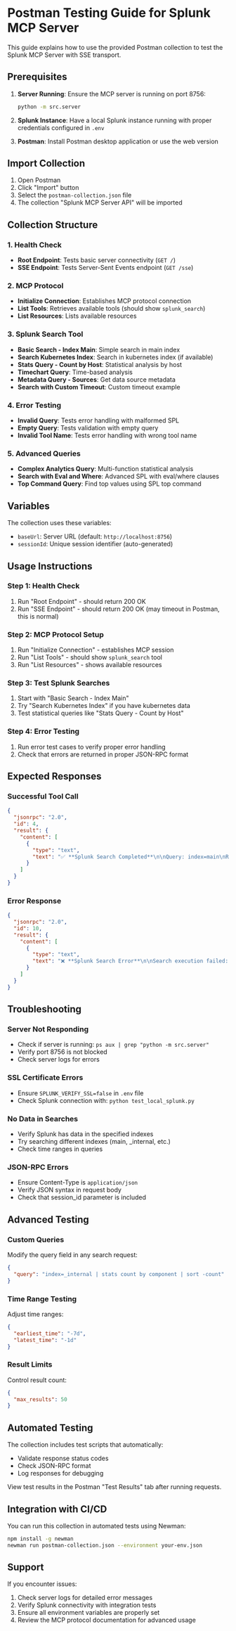 # Postman Testing Guide for Splunk MCP Server

This guide explains how to use the provided Postman collection to test the Splunk MCP Server with SSE transport.

## Prerequisites

1. **Server Running**: Ensure the MCP server is running on port 8756:
   ```bash
   python -m src.server
   ```

2. **Splunk Instance**: Have a local Splunk instance running with proper credentials configured in `.env`

3. **Postman**: Install Postman desktop application or use the web version

## Import Collection

1. Open Postman
2. Click "Import" button
3. Select the `postman-collection.json` file
4. The collection "Splunk MCP Server API" will be imported

## Collection Structure

### 1. Health Check
- **Root Endpoint**: Tests basic server connectivity (`GET /`)
- **SSE Endpoint**: Tests Server-Sent Events endpoint (`GET /sse`)

### 2. MCP Protocol
- **Initialize Connection**: Establishes MCP protocol connection
- **List Tools**: Retrieves available tools (should show `splunk_search`)
- **List Resources**: Lists available resources

### 3. Splunk Search Tool
- **Basic Search - Index Main**: Simple search in main index
- **Search Kubernetes Index**: Search in kubernetes index (if available)
- **Stats Query - Count by Host**: Statistical analysis by host
- **Timechart Query**: Time-based analysis
- **Metadata Query - Sources**: Get data source metadata
- **Search with Custom Timeout**: Custom timeout example

### 4. Error Testing
- **Invalid Query**: Tests error handling with malformed SPL
- **Empty Query**: Tests validation with empty query
- **Invalid Tool Name**: Tests error handling with wrong tool name

### 5. Advanced Queries
- **Complex Analytics Query**: Multi-function statistical analysis
- **Search with Eval and Where**: Advanced SPL with eval/where clauses
- **Top Command Query**: Find top values using SPL top command

## Variables

The collection uses these variables:
- `baseUrl`: Server URL (default: `http://localhost:8756`)
- `sessionId`: Unique session identifier (auto-generated)

## Usage Instructions

### Step 1: Health Check
1. Run "Root Endpoint" - should return 200 OK
2. Run "SSE Endpoint" - should return 200 OK (may timeout in Postman, this is normal)

### Step 2: MCP Protocol Setup
1. Run "Initialize Connection" - establishes MCP session
2. Run "List Tools" - should show `splunk_search` tool
3. Run "List Resources" - shows available resources

### Step 3: Test Splunk Searches
1. Start with "Basic Search - Index Main"
2. Try "Search Kubernetes Index" if you have kubernetes data
3. Test statistical queries like "Stats Query - Count by Host"

### Step 4: Error Testing
1. Run error test cases to verify proper error handling
2. Check that errors are returned in proper JSON-RPC format

## Expected Responses

### Successful Tool Call
```json
{
  "jsonrpc": "2.0",
  "id": 4,
  "result": {
    "content": [
      {
        "type": "text",
        "text": "✅ **Splunk Search Completed**\n\nQuery: index=main\nResults: X events\n..."
      }
    ]
  }
}
```

### Error Response
```json
{
  "jsonrpc": "2.0",
  "id": 10,
  "result": {
    "content": [
      {
        "type": "text",
        "text": "❌ **Splunk Search Error**\n\nSearch execution failed: ..."
      }
    ]
  }
}
```

## Troubleshooting

### Server Not Responding
- Check if server is running: `ps aux | grep "python -m src.server"`
- Verify port 8756 is not blocked
- Check server logs for errors

### SSL Certificate Errors
- Ensure `SPLUNK_VERIFY_SSL=false` in `.env` file
- Check Splunk connection with: `python test_local_splunk.py`

### No Data in Searches
- Verify Splunk has data in the specified indexes
- Try searching different indexes (main, _internal, etc.)
- Check time ranges in queries

### JSON-RPC Errors
- Ensure Content-Type is `application/json`
- Verify JSON syntax in request body
- Check that session_id parameter is included

## Advanced Testing

### Custom Queries
Modify the query field in any search request:
```json
{
  "query": "index=_internal | stats count by component | sort -count"
}
```

### Time Range Testing
Adjust time ranges:
```json
{
  "earliest_time": "-7d",
  "latest_time": "-1d"
}
```

### Result Limits
Control result count:
```json
{
  "max_results": 50
}
```

## Automated Testing

The collection includes test scripts that automatically:
- Validate response status codes
- Check JSON-RPC format
- Log responses for debugging

View test results in the Postman "Test Results" tab after running requests.

## Integration with CI/CD

You can run this collection in automated tests using Newman:
```bash
npm install -g newman
newman run postman-collection.json --environment your-env.json
```

## Support

If you encounter issues:
1. Check server logs for detailed error messages
2. Verify Splunk connectivity with integration tests
3. Ensure all environment variables are properly set
4. Review the MCP protocol documentation for advanced usage
